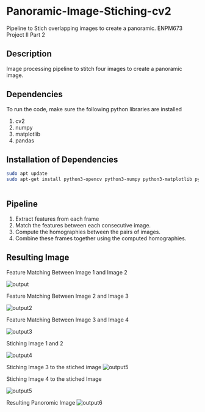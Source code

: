 # Panoramic-Image-Stiching-cv2
Pipeline to Stich overlapping images to create a panoramic. ENPM673 Project II Part 2

## Description
Image processing pipeline to stitch four images to create a panoramic image.

## Dependencies
To run the code, make sure the following python libraries are installed
1. cv2
2. numpy
3. matplotlib
4. pandas

## Installation of Dependencies 

```bash
sudo apt update
sudo apt-get install python3-opencv python3-numpy python3-matplotlib python3-pandas
  
```


## Pipeline
1. Extract features from each frame
2. Match the features between each consecutive image.
3. Compute the homographies between the pairs of images.
4. Combine these frames together using the computed homographies.


## Resulting Image

Feature Matching Between Image 1 and Image 2

![output](https://github.com/user-attachments/assets/a2b7764d-ce6c-4074-ba28-97c181dcb828)

Feature Matching Between Image 2 and Image 3

![output2](https://github.com/user-attachments/assets/1a213d8d-c66f-430e-bf4d-abd0036bcae7)


Feature Matching Between Image 3 and Image 4

![output3](https://github.com/user-attachments/assets/e59c52cb-bb06-42e4-9a05-82b61b77e087)



Stiching Image 1 and 2 

![output4](https://github.com/user-attachments/assets/9be22790-314f-403c-8b47-2e2bbfa74e8b)


Stiching Image 3 to the stiched image
![output5](https://github.com/user-attachments/assets/8c4ec183-070a-464e-b288-b2d32ecee1a8)

Stiching Image 4 to the stiched Image

![output5](https://github.com/user-attachments/assets/78e67569-0486-4739-aa93-b1b26b0f9247)

Resulting Panoromic Image 
![output6](https://github.com/user-attachments/assets/788836db-ec31-4c49-bec3-a50bf13f9a13)
